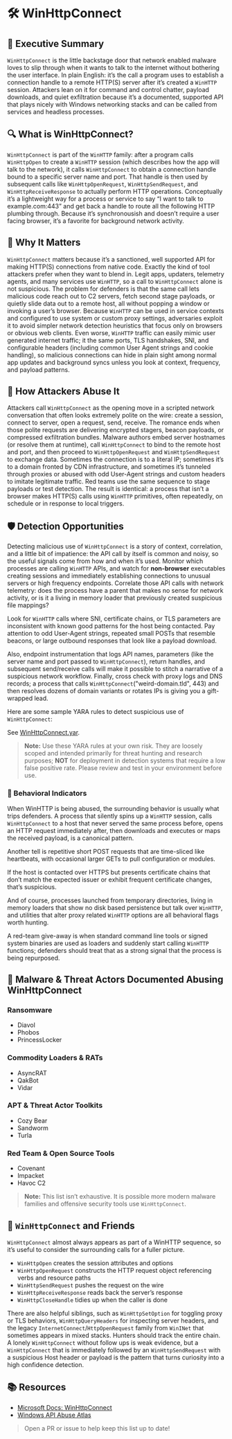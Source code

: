 # 🛠️ WinHttpConnect

## 🚀 Executive Summary
`WinHttpConnect` is the little backstage door that network enabled malware loves to slip through when it wants to talk to the internet without bothering the user interface. In plain English: it’s the call a program uses to establish a connection handle to a remote HTTP(S) server after it’s created a `WinHTTP` session. Attackers lean on it for command and control chatter, payload downloads, and quiet exfiltration because it’s a documented, supported API that plays nicely with Windows networking stacks and can be called from services and headless processes. 

## 🔍 What is WinHttpConnect?
`WinHttpConnect` is part of the `WinHTTP` family: after a program calls `WinHttpOpen` to create a `WinHTTP` session (which describes how the app will talk to the network), it calls `WinHttpConnect` to obtain a connection handle bound to a specific server name and port. That handle is then used by subsequent calls like `WinHttpOpenRequest`, `WinHttpSendRequest`, and `WinHttpReceiveResponse` to actually perform HTTP operations. Conceptually it’s a lightweight way for a process or service to say “I want to talk to example.com:443” and get back a handle to route all the following HTTP plumbing through. Because it’s synchronousish and doesn’t require a user facing browser, it’s a favorite for background network activity.

## 🚩 Why It Matters
`WinHttpConnect` matters because it’s a sanctioned, well supported API for making HTTP(S) connections from native code. Exactly the kind of tool attackers prefer when they want to blend in. Legit apps, updaters, telemetry agents, and many services use `WinHTTP`, so a call to `WinHttpConnect` alone is not suspicious. The problem for defenders is that the same call lets malicious code reach out to C2 servers, fetch second stage payloads, or quietly slide data out to a remote host, all without popping a window or invoking a user’s browser. Because `WinHTTP` can be used in service contexts and configured to use system or custom proxy settings, adversaries exploit it to avoid simpler network detection heuristics that focus only on browsers or obvious web clients. Even worse, `WinHTTP` traffic can easily mimic user generated internet traffic; it the same ports, TLS handshakes, SNI, and configurable headers (including common User Agent strings and cookie handling), so malicious connections can hide in plain sight among normal app updates and background syncs unless you look at context, frequency, and payload patterns.

## 🧬 How Attackers Abuse It
Attackers call `WinHttpConnect` as the opening move in a scripted network conversation that often looks extremely polite on the wire: create a session, connect to server, open a request, send, receive. The romance ends when those polite requests are delivering encrypted stagers, beacon payloads, or compressed exfiltration bundles. Malware authors embed server hostnames (or resolve them at runtime), call `WinHttpConnect` to bind to the remote host and port, and then proceed to `WinHttpOpenRequest` and `WinHttpSendRequest` to exchange data. Sometimes the connection is to a literal IP; sometimes it’s to a domain fronted by CDN infrastructure, and sometimes it’s tunneled through proxies or abused with odd User-Agent strings and custom headers to imitate legitimate traffic. Red teams use the same sequence to stage payloads or test detection. The result is identical: a process that isn’t a browser makes HTTP(S) calls using `WinHTTP` primitives, often repeatedly, on schedule or in response to local triggers.

## 🛡️ Detection Opportunities
Detecting malicious use of `WinHttpConnect` is a story of context, correlation, and a little bit of impatience: the API call by itself is common and noisy, so the useful signals come from how and when it’s used. Monitor which processes are calling `WinHTTP` APIs, and watch for **non-browser** executables creating sessions and immediately establishing connections to unusual servers or high frequency endpoints. Correlate those API calls with network telemetry: does the process have a parent that makes no sense for network activity, or is it a living in memory loader that previously created suspicious file mappings? 

Look for `WinHTTP` calls where SNI, certificate chains, or TLS parameters are inconsistent with known good patterns for the host being contacted. Pay attention to odd User-Agent strings, repeated small POSTs that resemble beacons, or large outbound responses that look like a payload download. 

Also, endpoint instrumentation that logs API names, parameters (like the server name and port passed to `WinHttpConnect`), return handles, and subsequent send/receive calls will make it possible to stitch a narrative of a suspicious network workflow. Finally, cross check with proxy logs and DNS records; a process that calls `WinHttpConnect`("weird-domain.tld", 443) and then resolves dozens of domain variants or rotates IPs is giving you a gift-wrapped lead.

Here are some sample YARA rules to detect suspicious use of `WinHttpConnect`:

See [WinHttpConnect.yar](./WinHttpConnect.yar).

> **Note:** Use these YARA rules at your own risk. They are loosely scoped and intended primarily for threat hunting and research purposes; **NOT** for deployment in detection systems that require a low false positive rate. Please review and test in your environment before use.

### 🐾 Behavioral Indicators
When WinHTTP is being abused, the surrounding behavior is usually what trips defenders. A process that silently spins up a `WinHTTP` session, calls `WinHttpConnect` to a host that never served the same process before, opens an HTTP request immediately after, then downloads and executes or maps the received payload, is a canonical pattern. 

Another tell is repetitive short POST requests that are time-sliced like heartbeats, with occasional larger GETs to pull configuration or modules. 

If the host is contacted over HTTPS but presents certificate chains that don’t match the expected issuer or exhibit frequent certificate changes, that’s suspicious. 

And of course, processes launched from temporary directories, living in memory loaders that show no disk based persistence but talk over `WinHTTP`, and utilities that alter proxy related `WinHTTP` options are all behavioral flags worth hunting. 

A red-team give-away is when standard command line tools or signed system binaries are used as loaders and suddenly start calling `WinHTTP` functions; defenders should treat that as a strong signal that the process is being repurposed.

## 🦠 Malware & Threat Actors Documented Abusing WinHttpConnect

### **Ransomware**
 - Diavol
 - Phobos
 - PrincessLocker

### **Commodity Loaders & RATs**
 - AsyncRAT
 - QakBot
 - Vidar

### **APT & Threat Actor Toolkits**
 - Cozy Bear
 - Sandworm
 - Turla

### **Red Team & Open Source Tools**
 - Covenant
 - Impacket
 - Havoc C2

> **Note:** This list isn’t exhaustive. It is possible more modern malware families and offensive security tools use `WinHttpConnect`.

## 🧵 `WinHttpConnect` and Friends
`WinHttpConnect` almost always appears as part of a WinHTTP sequence, so it’s useful to consider the surrounding calls for a fuller picture. 

  - `WinHttpOpen` creates the session attributes and options
  - `WinHttpOpenRequest` constructs the HTTP request object referencing verbs and resource paths
  - `WinHttpSendRequest` pushes the request on the wire
  - `WinHttpReceiveResponse` reads back the server’s response
  - `WinHttpCloseHandle` tidies up when the caller is done
  
  There are also helpful siblings, such as `WinHttpSetOption` for toggling proxy or TLS behaviors, `WinHttpQueryHeaders` for inspecting server headers, and the legacy `InternetConnect`/`HttpOpenRequest` family from `WinINet` that sometimes appears in mixed stacks. Hunters should track the entire chain. A lonely `WinHttpConnect` without follow ups is weak evidence, but a `WinHttpConnect` that is immediately followed by an `WinHttpSendRequest` with a suspicious Host header or payload is the pattern that turns curiosity into a high confidence detection.

## 📚 Resources
- [Microsoft Docs: WinHttpConnect](https://learn.microsoft.com/en-us/windows/win32/api/winhttp/nf-winhttp-winhttpconnect)
- [Windows API Abuse Atlas](https://github.com/danafaye/WindowsAPIAbuseAtlas)

> Open a PR or issue to help keep this list up to date!